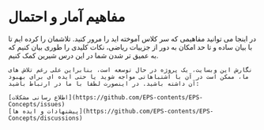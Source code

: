 مفاهیم آمار و احتمال
========================
در اینجا می توانید مفاهیمی که سر کلاس آموخته اید را مرور کنید. تلاشمان را کرده ایم تا با بیان ساده و تا حد امکان به دور از جزییات ریاضی،  نکات کلیدی را طوری بیان کنیم که به عمیق تر شدن شما در این درس شیرین کمک کنیم.

```{admonition} نکته
نگارش این وبسایت، یک پروژه در حال توسعه است، بنابراین علی رغم تلاش های ما، ممکن است در آن با اشتباهاتی مواجه شوید یا حتی ایده ای برای بهبود آن داشته باشید. در اینصورت لطفا با ما در ارتباط باشید:

[اطلاع رسانی مشکلات](https://github.com/EPS-contents/EPS-Concepts/issues)
[پیشنهادات و ایده ها](https://github.com/EPS-contents/EPS-Concepts/discussions)
```
